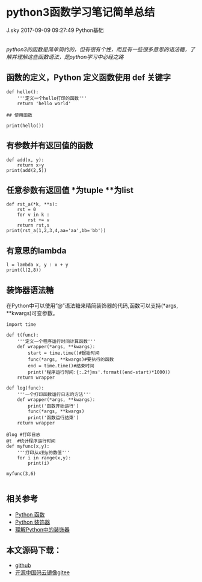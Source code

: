 <div class="blog-article">
<h1 class="title">python3函数学习笔记简单总结</h1>
<span class="author">J.sky</span>
<span class="time">2017-09-09 09:27:49</span>
<span class="tag">Python基础</span>
</div>
</br>

_python3的函数是简单简约的，但有很有个性，而且有一些很多意思的语法糖，了解并理解这些函数语法，是python学习中必经之路_

## 函数的定义，Python 定义函数使用 def 关键字

<pre><code class="python">def hello():
    '''定义一个hello打印的函数'''
    return 'hello world'

## 使用函数

print(hello())
</code></pre>

## 有参数并有返回值的函数

<pre><code class="python">def add(x, y):
    return x+y
print(add(2,5))
</code></pre>


## 任意参数有返回值 *为tuple **为list

<pre><code class="python">def rst_a(*k, **s):
    rst = 0
    for v in k :
        rst += v
    return rst,s
print(rst_a(1,2,3,4,aa='aa',bb='bb'))
</code></pre>


## 有意思的lambda

    l = lambda x, y : x + y
    print(l(2,8))

## 装饰器语法糖 

在Python中可以使用”@”语法糖来精简装饰器的代码,函数可以支持(*args, **kwargs)可变参数。

<pre><code class="python">import time

def t(func):
    '''定义一个程序运行时间计算函数'''
    def wrapper(*args, **kwargs):
        start = time.time()#起始时间
        func(*args, **kwargs)#要执行的函数
        end = time.time()#结束时间
        print('程序运行时间:{:.2f}ms'.format((end-start)*1000))
    return wrapper

def log(func):
    '''一个打印函数运行日志的方法'''
    def wrapper(*args, **kwargs):
        print('函数开始运行')
        func(*args, **kwargs)
        print('函数运行结束')
    return wrapper

@log #打印日志
@t  #统计程序运行时间
def myfunc(x,y):
    '''打印从x到y的数值'''
    for i in range(x,y):
        print(i)

myfunc(3,6)

</code></pre>

## 相关参考

+ [Python 函数](https://www.liaoxuefeng.com/wiki/0014316089557264a6b348958f449949df42a6d3a2e542c000/00143167832686474803d3d2b7d4d6499cfd093dc47efcd000)
+ [Python 装饰器](http://python.jobbole.com/82344/)
+ [理解Python中的装饰器](http://www.cnblogs.com/jinjiangongzuoshi/p/5634553.html)

## 本文源码下载：

+ [github](https://github.com/bosichong/17python.com/blob/master/deftest/lambda.py)
+ [开源中国码云镜像gitee](https://gitee.com/J_Sky/17python.com/blob/master/deftest/lambda.py)